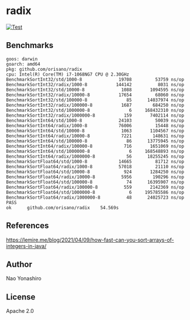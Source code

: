 # radix
[![Test](https://github.com/orisano/radix/actions/workflows/go.yml/badge.svg)](https://github.com/orisano/radix/actions/workflows/go.yml)
## Benchmarks
```
goos: darwin
goarch: amd64
pkg: github.com/orisano/radix
cpu: Intel(R) Core(TM) i7-1068NG7 CPU @ 2.30GHz
BenchmarkSortInt32/std/1000-8         	   19708	     53759 ns/op
BenchmarkSortInt32/radix/1000-8       	  144142	      8031 ns/op
BenchmarkSortInt32/std/10000-8        	    1088	   1094595 ns/op
BenchmarkSortInt32/radix/10000-8      	   17654	     68060 ns/op
BenchmarkSortInt32/std/100000-8       	      85	  14037974 ns/op
BenchmarkSortInt32/radix/100000-8     	    1687	    684250 ns/op
BenchmarkSortInt32/std/1000000-8      	       6	 168432310 ns/op
BenchmarkSortInt32/radix/1000000-8    	     159	   7402114 ns/op
BenchmarkSortInt64/std/1000-8         	   24103	     50039 ns/op
BenchmarkSortInt64/radix/1000-8       	   76006	     15448 ns/op
BenchmarkSortInt64/std/10000-8        	    1063	   1104567 ns/op
BenchmarkSortInt64/radix/10000-8      	    7221	    148631 ns/op
BenchmarkSortInt64/std/100000-8       	      86	  13775945 ns/op
BenchmarkSortInt64/radix/100000-8     	     716	   1651069 ns/op
BenchmarkSortInt64/std/1000000-8      	       6	 168548893 ns/op
BenchmarkSortInt64/radix/1000000-8    	      56	  18255245 ns/op
BenchmarkSortFloat64/std/1000-8       	   14665	     81712 ns/op
BenchmarkSortFloat64/radix/1000-8     	   57018	     21110 ns/op
BenchmarkSortFloat64/std/10000-8      	     924	   1284250 ns/op
BenchmarkSortFloat64/radix/10000-8    	    5956	    190296 ns/op
BenchmarkSortFloat64/std/100000-8     	      74	  16395907 ns/op
BenchmarkSortFloat64/radix/100000-8   	     559	   2142369 ns/op
BenchmarkSortFloat64/std/1000000-8    	       6	 195785586 ns/op
BenchmarkSortFloat64/radix/1000000-8  	      48	  24025723 ns/op
PASS
ok  	github.com/orisano/radix	54.569s
```

## References
https://lemire.me/blog/2021/04/09/how-fast-can-you-sort-arrays-of-integers-in-java/

## Author
Nao Yonashiro

## License
Apache 2.0
